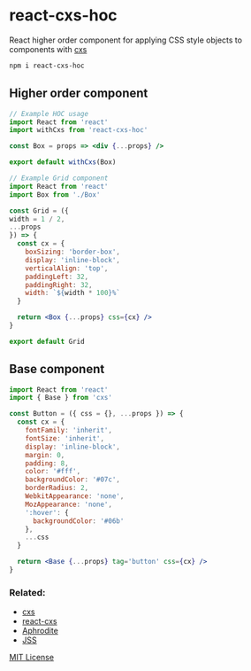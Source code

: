 
# react-cxs-hoc

React higher order component for applying CSS style objects to components with [cxs](https://github.com/jxnblk/cxs)

```sh
npm i react-cxs-hoc
```

## Higher order component

```jsx
// Example HOC usage
import React from 'react'
import withCxs from 'react-cxs-hoc'

const Box = props => <div {...props} />

export default withCxs(Box)
```

```jsx
// Example Grid component
import React from 'react'
import Box from './Box'

const Grid = ({
width = 1 / 2,
...props
}) => {
  const cx = {
    boxSizing: 'border-box',
    display: 'inline-block',
    verticalAlign: 'top',
    paddingLeft: 32,
    paddingRight: 32,
    width: `${width * 100}%`
  }

  return <Box {...props} css={cx} />
}

export default Grid
```

## Base component

```jsx
import React from 'react'
import { Base } from 'cxs'

const Button = ({ css = {}, ...props }) => {
  const cx = {
    fontFamily: 'inherit',
    fontSize: 'inherit',
    display: 'inline-block',
    margin: 0,
    padding: 8,
    color: '#fff',
    backgroundColor: '#07c',
    borderRadius: 2,
    WebkitAppearance: 'none',
    MozAppearance: 'none',
    ':hover': {
      backgroundColor: '#06b'
    },
    ...css
  }

  return <Base {...props} tag='button' css={cx} />
}
```

### Related:

- [cxs](https://github.com/jxnblk/cxs)
- [react-cxs](https://github.com/jxnblk/cxs/tree/master/packages/react-cxs)
- [Aphrodite](https://github.com/Khan/aphrodite)
- [JSS](https://github.com/cssinjs/jss)

[MIT License](LICENSE.md)

